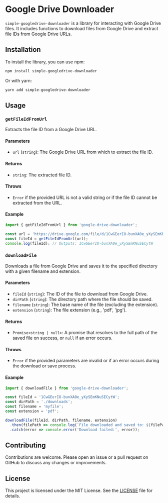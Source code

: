 # Google Drive Downloader

`simple-googledrive-downloader` is a library for interacting with Google Drive files. It includes functions to download files from Google Drive and extract file IDs from Google Drive URLs.

## Installation

To install the library, you can use npm:

```bash
npm install simple-googledrive-downloader
```

Or with yarn:

```bash
yarn add simple-googledrive-downloader
```

## Usage

### `getFileIdFromUrl`

Extracts the file ID from a Google Drive URL.

#### Parameters

- `url` (`string`): The Google Drive URL from which to extract the file ID.

#### Returns

- `string`: The extracted file ID.

#### Throws

- `Error` if the provided URL is not a valid string or if the file ID cannot be extracted from the URL.

#### Example

```javascript
import { getFileIdFromUrl } from 'google-drive-downloader';

const url = 'https://drive.google.com/file/d/1CwGEerIO-bunXA0e_yXySEmKNuSECytW/view?usp=sharing';
const fileId = getFileIdFromUrl(url);
console.log(fileId); // Outputs: 1CwGEerIO-bunXA0e_yXySEmKNuSECytW
```

### `downloadFile`

Downloads a file from Google Drive and saves it to the specified directory with a given filename and extension.

#### Parameters

- `fileId` (`string`): The ID of the file to download from Google Drive.
- `dirPath` (`string`): The directory path where the file should be saved.
- `filename` (`string`): The base name of the file (excluding the extension).
- `extension` (`string`): The file extension (e.g., 'pdf', 'jpg').

#### Returns

- `Promise<string | null>`: A promise that resolves to the full path of the saved file on success, or `null` if an error occurs.

#### Throws

- `Error` if the provided parameters are invalid or if an error occurs during the download or save process.

#### Example

```javascript
import { downloadFile } from 'google-drive-downloader';

const fileId = '1CwGEerIO-bunXA0e_yXySEmKNuSECytW';
const dirPath = './downloads';
const filename = 'myfile';
const extension = 'pdf';

downloadFile(fileId, dirPath, filename, extension)
  .then(filePath => console.log(`File downloaded and saved to: ${filePath}`))
  .catch(error => console.error('Download failed:', error));
```

## Contributing

Contributions are welcome. Please open an issue or a pull request on GitHub to discuss any changes or improvements.

## License

This project is licensed under the MIT License. See the [LICENSE](LICENSE.md) file for details.
